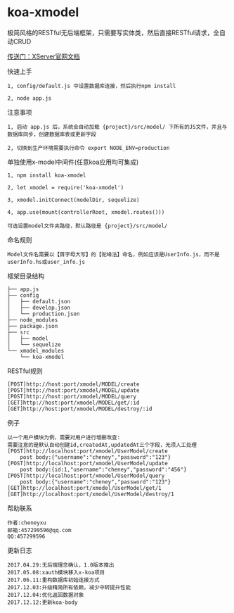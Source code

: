 # koa-xmodel
极简风格的RESTful无后端框架，只需要写实体类，然后直接RESTful请求，全自动CRUD

[传送门：XServer官网文档](http://xserver.top)

快速上手
>
	1, config/default.js 中设置数据库连接，然后执行npm install

	2, node app.js

注意事项
>
	1, 启动 app.js 后，系统会自动加载 {project}/src/model/ 下所有的JS文件，并且与数据库同步，创建数据库表或更新字段

	2, 切换到生产环境需要执行命令 export NODE_ENV=production

单独使用x-model中间件(任意koa应用均可集成)
>
	1, npm install koa-xmodel

	2, let xmodel = require('koa-xmodel')

	3, xmodel.initConnect(modelDir, sequelize)

	4, app.use(mount(controllerRoot, xmodel.routes()))

	可选设置model文件夹路径，默认路径是 {project}/src/model/	

命名规则
>
	Model文件名需要以【首字母大写】的【驼峰法】命名，例如应该是UserInfo.js，而不是userInfo.hs或user_info.js

框架目录结构
>
	├── app.js
	├── config
	│   ├── default.json
	│   ├── develop.json
	│   └── production.json
	├── node_modules
	├── package.json
	├── src
	│   ├── model
	│   └── sequelize
	└── xmodel_modules
	    └── koa-xmodel

RESTful规则
>
	[POST]http://host:port/xmodel/MODEL/create
	[POST]http://host:port/xmodel/MODEL/update
	[POST]http://host:port/xmodel/MODEL/query
	[GET]http://host:port/xmodel/MODEL/get/:id
	[GET]http://host:port/xmodel/MODEL/destroy/:id

例子
>
	以一个用户模块为例，需要对用户进行增删改查:
	需要注意的是默认自动创建id,createdAt,updatedAt三个字段，无须人工处理
	[POST]http://localhost:port/xmodel/UserModel/create
		post body:{"username":"cheney","password":"123"}
	[POST]http://localhost:port/xmodel/UserModel/update
		post body:{id:1,"username":"cheney","password":"456"}
	[POST]http://localhost:port/xmodel/UserModel/query
		post body:{"username":"cheney","password":"123"}
	[GET]http://localhost:port/xmodel/UserModel/get/1
	[GET]http://localhost:port/xmodel/UserModel/destroy/1

帮助联系
>
	作者:cheneyxu
	邮箱:457299596@qq.com
	QQ:457299596

更新日志
>
	2017.04.29:无后端理念确认，1.0版本推出
	2017.05.08:xauth模块移入x-koa项目
	2017.06.11:重构数据库初始连接方式
	2017.12.03:升级精简所有依赖，减少中转提升性能
	2017.12.04:优化返回数据对象
	2017.12.12:更新koa-body